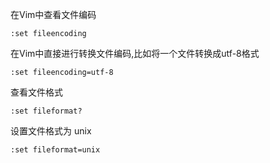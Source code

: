 
在Vim中查看文件编码
```
:set fileencoding
```

在Vim中直接进行转换文件编码,比如将一个文件转换成utf-8格式
```
:set fileencoding=utf-8
```
查看文件格式
```
:set fileformat?
```
设置文件格式为 unix
```
:set fileformat=unix
```
